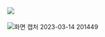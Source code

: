 # <img src="https://capsule-render.vercel.app/api?type=Transparent&color=auto&height=300&section=header&text=POPnJOY(팝앤조이)&fontSize=60" />
![화면 캡처 2023-03-14 201449](https://user-images.githubusercontent.com/101821205/224984529-ede5e272-83de-4df5-8c77-a24f00e8e4ba.jpg)
